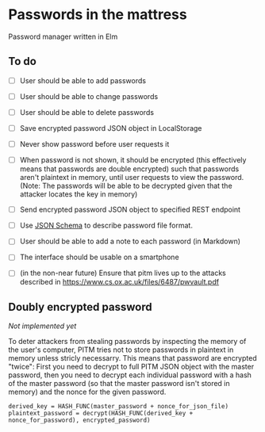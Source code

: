 Passwords in the mattress
=========================
Password manager written in Elm

To do
-----
- [ ] User should be able to add passwords
- [ ] User should be able to change passwords
- [ ] User should be able to delete passwords
- [ ] Save encrypted password JSON object in LocalStorage
- [ ] Never show password before user requests it
- [ ] When password is not shown, it should be encrypted (this effectively means that passwords are double encrypted)
      such that passwords aren't plaintext in memory, until user requests to view the password.  
      (Note: The passwords will be able to be decrypted given that the attacker locates the key in memory)
- [ ] Send encrypted password JSON object to specified REST endpoint
- [ ] Use [JSON Schema](http://json-schema.org/) to describe password file format.
- [ ] User should be able to add a note to each password (in Markdown)
- [ ] The interface should be usable on a smartphone
- [ ] \(in the non-near future\) Ensure that pitm lives up to the attacks described in
       <https://www.cs.ox.ac.uk/files/6487/pwvault.pdf>


Doubly encrypted password
-------------------------
_Not implemented yet_

To deter attackers from stealing passwords by inspecting the memory of the user's computer,
PITM tries not to store passwords in plaintext in memory unless stricly necessarry.
This means that password are encrypted "twice": First you need to decrypt to full PITM JSON object
with the master password, then you need to decrypt each individual password with a hash of the
master password (so that the master password isn't stored in memory) and the nonce for the given
password.

    derived_key = HASH_FUNC(master_password + nonce_for_json_file)
    plaintext_password = decrypt(HASH_FUNC(derived_key + nonce_for_password), encrypted_password)

